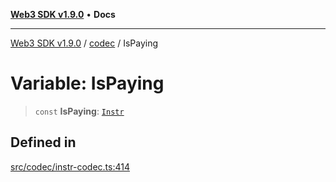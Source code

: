 [**Web3 SDK v1.9.0**](../../../README.md) • **Docs**

***

[Web3 SDK v1.9.0](../../../globals.md) / [codec](../README.md) / IsPaying

# Variable: IsPaying

> `const` **IsPaying**: [`Instr`](../type-aliases/Instr.md)

## Defined in

[src/codec/instr-codec.ts:414](https://github.com/Mystic-Nayy/alephium-web3/blob/ee41f5e0e7d7fb0b155fe62f05b2ac03772895ca/packages/web3/src/codec/instr-codec.ts#L414)
